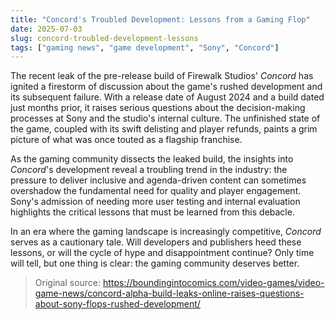 ```yaml
---
title: "Concord's Troubled Development: Lessons from a Gaming Flop"
date: 2025-07-03
slug: concord-troubled-development-lessons
tags: ["gaming news", "game development", "Sony", "Concord"]
---
```


The recent leak of the pre-release build of Firewalk Studios' *Concord* has ignited a firestorm of discussion about the game's rushed development and its subsequent failure. With a release date of August 2024 and a build dated just months prior, it raises serious questions about the decision-making processes at Sony and the studio's internal culture. The unfinished state of the game, coupled with its swift delisting and player refunds, paints a grim picture of what was once touted as a flagship franchise.

As the gaming community dissects the leaked build, the insights into *Concord*'s development reveal a troubling trend in the industry: the pressure to deliver inclusive and agenda-driven content can sometimes overshadow the fundamental need for quality and player engagement. Sony's admission of needing more user testing and internal evaluation highlights the critical lessons that must be learned from this debacle.

In an era where the gaming landscape is increasingly competitive, *Concord* serves as a cautionary tale. Will developers and publishers heed these lessons, or will the cycle of hype and disappointment continue? Only time will tell, but one thing is clear: the gaming community deserves better.

> Original source: https://boundingintocomics.com/video-games/video-game-news/concord-alpha-build-leaks-online-raises-questions-about-sony-flops-rushed-development/